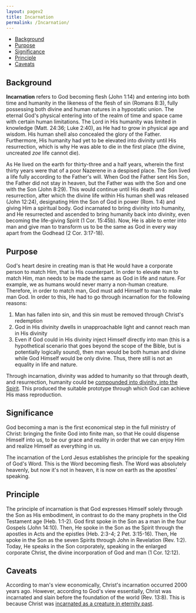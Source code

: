 ```yaml
---
layout: pagev2
title: Incarnation
permalink: /Incarnation/
---
```

- [Background](#background)
- [Purpose](#purpose)
- [Significance](#significance)
- [Principle](#principle)
- [Caveats](#caveats)

## Background

**Incarnation** refers to God becoming flesh (John 1:14) and entering into both time and humanity in the likeness of the flesh of sin (Romans 8:3), fully possessing both divine and human natures in a hypostatic union. The eternal God's physical entering into of the realm of time and space came with certain human limitations. The Lord in His humanity was limited in knowledge (Matt. 24:36; Luke 2:40), as He had to grow in physical age and wisdom. His human shell also concealed the glory of the Father. Furthermore, His humanity had yet to be elevated into divinity until His resurrection, which is why He was able to die in the first place (the divine, uncreated *zoe* life cannot die).

As He lived on the earth for thirty-three and a half years, wherein the first thirty years were that of a poor Nazerene in a despised place. The Son lived a life fully according to the Father's will. When God the Father sent His Son, the Father did not stay in heaven, but the Father was with the Son and one with the Son (John 8:29). This would continue until His death and resurrection, after which the divine life within His human shell was released (John 12:24), designating Him the Son of God in power (Rom. 1:4) and giving Him a spiritual body. God incarnated to bring divinity into humanity, and He resurrected and ascended to bring humanity back into divinity, even becoming the life-giving Spirit (1 Cor. 15:45b). Now, He is able to enter into man and give man to transform us to be the same as God in every way apart from the Godhead (2 Cor. 3:17-18).

## Purpose

God's heart desire in creating man is that He would have a corporate person to match Him, that is His counterpart. In order to elevate man to match Him, man needs to be made the same as God in life and nature. For example, we as humans would never marry a non-human creature. Therefore, in order to match man, God must add Himself to man to make man God. In order to this, He had to go through incarnation for the following reasons:

1. Man has fallen into sin, and this sin must be removed through Christ's redemption
2. God in His divinity dwells in unapproachable light and cannot reach man in His divinity
3. Even if God could in His divinity inject Himself directly into man (this is a hypothetical scenario that goes beyond the scope of the Bible, but is potentially logically sound), then man would be both human and divine while God Himself would be only divine. Thus, there still is not an equality in life and nature.

Through incarnation, divinity was added to humanity so that through death, and resurrection, humanity could be [compounded into divinity, into the Spirit](../holy_anointing_oil). This produced the suitable prototype through which God can achieve His mass reproduction.

## Significance

God becoming a man is the first economical step in the full ministry of Christ: bringing the finite God into finite man, so that He could dispense Himself into us, to be our grace and reality in order that we can enjoy Him and realize Himself as everything in us.

The incarnation of the Lord Jesus establishes the principle for the speaking of God's Word. This is the Word becoming flesh. The Word was absolutely heavenly, but now it's not in heaven, it is now on earth as the apostles' speaking.  

## Principle

The principle of incarnation is that God expresses Himself solely through the Son as His embodiment, in contrast to do the many prophets in the Old Testament age  (Heb. 1:1-2). God first spoke in the Son as a man in the four Gospels (John 14:10). Then, He spoke in the Son as the Spirit through the apostles in Acts and the epistles (Heb. 2:3-4; 2 Pet. 3:15-16). Then, He spoke in the Son as the seven Spirits through John in Revelation (Rev. 1:2). Today, He speaks in the Son corporately, speaking in the enlarged corporate Christ, the divine incorporation of God and man (1 Cor. 12:12).

## Caveats

According to man's view economically, Christ's incarnation occurred 2000 years ago. However, according to God's view essentially, Christ was incarnated and slain before the foundation of the world (Rev. 13:8). This is because Christ was [incarnated as a creature in eternity past](../firstborn_of_all_creation).